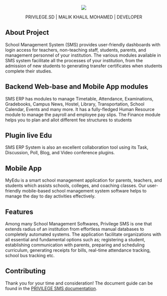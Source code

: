 <p align="center"><img src="https://scontent.fkrt5-2.fna.fbcdn.net/v/t1.6435-9/118497509_1001480233620251_7873125946178401628_n.png?_nc_cat=110&ccb=1-5&_nc_sid=09cbfe&_nc_eui2=AeFphoaffqNCvVR9_GkWpMHEzU-cDW8OTtLNT5wNbw5O0qjHXlWBFQetEIrNCWvlOPf5Uy7NWvIEKYTjOK8bA-Tx&_nc_ohc=-0oOyBM8DwoAX_F_3P2&_nc_ht=scontent.fkrt5-2.fna&oh=00_AT8SJUBl7HVPB94wkrLjm9z8hvyCKjmraJbF_PvdIvx65A&oe=621DD7B4"></p>

<p align="center">
PRIVILEGE.SD | MALIK KHALIL MOHAMED | DEVELOPER
</p>

## About Project

School Management System (SMS) provides user-friendly dashboards with login access for teachers, non-teaching staff, students, parents, and management personnel of your institution. The various modules available in SMS system facilitate all the processes of your institution, from the admission of new students to generating transfer certificates when students complete their studies.


## Backend Web-base and Mobile App modules 

SMS ERP has modules to manage Timetable, Attendance, Examinations, Gradebooks, Campus News, Hostel, Library, Transportation, School Calendar, Events and many more. It has a fully-fledged Human Resource module to manage the payroll and employee pay slips. The Finance module helps you to plan and allot different fee structures to students

## Plugin live Edu

SMS ERP System is also an excellent collaboration tool using its Task, Discussion, Poll, Blog, and Video conference plugins.

## Mobile App 

MyEdu is a smart school management application for parents, teachers, and students which assists schools, colleges, and coaching classes. Our user-friendly mobile-based school management system software helps to manage the day to day activities effectively.

## Features

Among many School Management Softwares, Privilege SMS is one that extends radius of an institution from effortless manual databases to completely automated systems. The application facilitate organizations with all essential and fundamental options such as; registering a student, establishing communication with parents, preparing and scheduling curriculum, generating receipts for bills, real-time attendance tracking, school bus tracking etc.

## Contributing

Thank you for your time and consideration! The document guide can be found in the [PRIVILEGE SMS documentation](https://privilege.sd/software_show/School%20Management%20System%20(SMS)).

